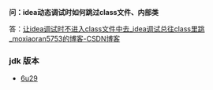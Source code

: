 **问：idea动态调试时如何跳过class文件、内部类**

答：[让idea调试时不进入class文件中去_idea调试总往class里跳_moxiaoran5753的博客-CSDN博客](https://blog.csdn.net/shenxiaomo1688/article/details/104970195)

### jdk 版本

- [6u29](https://www.oracle.com/cn/java/technologies/javase-java-archive-javase6-downloads.html)

